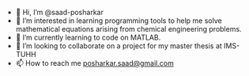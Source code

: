 - 👋 Hi, I’m @saad-posharkar
- 👀 I’m interested in learning programming tools to help me solve mathematical equations arising from chemical engineering problems.
- 🌱 I’m currently learning to code on MATLAB.
- 💞️ I’m looking to collaborate on  a project for my master thesis at IMS-TUHH
- 📫 How to reach me posharkar.saad@gmail.com

<!---
saad-posharkar/saad-posharkar is a ✨ special ✨ repository because its `README.md` (this file) appears on your GitHub profile.
You can click the Preview link to take a look at your changes.
--->
